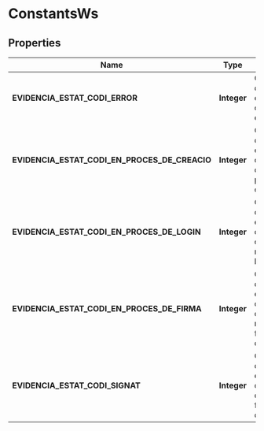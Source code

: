 

# ConstantsWs


## Properties

| Name | Type | Description | Notes |
|------------ | ------------- | ------------- | -------------|
|**EVIDENCIA_ESTAT_CODI_ERROR** | **Integer** | Codi d&#39;estat d&#39;una evidència que indica un error |  [readonly] |
|**EVIDENCIA_ESTAT_CODI_EN_PROCES_DE_CREACIO** | **Integer** | Codi d&#39;estat d&#39;una evidència que indica que esta en procés de creació |  [readonly] |
|**EVIDENCIA_ESTAT_CODI_EN_PROCES_DE_LOGIN** | **Integer** | Codi d&#39;estat d&#39;una evidència que indica que esta realitzant el login |  [readonly] |
|**EVIDENCIA_ESTAT_CODI_EN_PROCES_DE_FIRMA** | **Integer** | Codi d&#39;estat d&#39;una evidència que indica que esta realitzant la firma del document |  [readonly] |
|**EVIDENCIA_ESTAT_CODI_SIGNAT** | **Integer** | Codi d&#39;estat d&#39;una evidència que indica que ha finalitzat correctament |  [readonly] |



